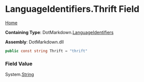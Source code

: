<a name="_top"></a>

# LanguageIdentifiers\.Thrift Field

[Home](../../../README.md#_top)

**Containing Type**: DotMarkdown\.[LanguageIdentifiers](../README.md#_top)

**Assembly**: DotMarkdown\.dll

```csharp
public const string Thrift = "thrift"
```

### Field Value

System\.[String](https://docs.microsoft.com/en-us/dotnet/api/system.string)